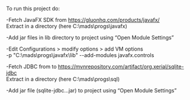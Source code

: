 To run this project do:

-Fetch JavaFX SDK from https://gluonhq.com/products/javafx/  
    Extract in a directory (here C:\mads\progs\javafx)
 
-Add jar files in lib directory to project using “Open Module Settings”

-Edit Configurations > modify options > add VM options  
    -p "C:\mads\progs\javafx\lib" --add-modules javafx.controls
    
-Fetch JDBC from to https://mvnrepository.com/artifact/org.xerial/sqlite-jdbc  
    Extract in a directory (here C:\mads\progs\sql)
    
-Add jar file (sqlite-jdbc…jar) to project using “Open Module Settings”
